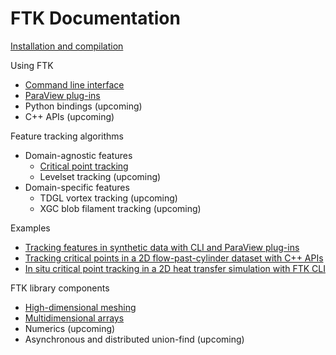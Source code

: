 # FTK Documentation

[Installation and compilation](install.md)

Using FTK

* [Command line interface](cli.md)
* [ParaView plug-ins](paraview.md)
* Python bindings (upcoming)
* C++ APIs (upcoming)

Feature tracking algorithms

* Domain-agnostic features
  * [Critical point tracking](critical_point.md)
  * Levelset tracking (upcoming)
* Domain-specific features
  * TDGL vortex tracking (upcoming)
  * XGC blob filament tracking (upcoming)

Examples

* [Tracking features in synthetic data with CLI and ParaView plug-ins](synthetic.md)
* [Tracking critical points in a 2D flow-past-cylinder dataset with C++ APIs](cylinder2D.md)
* [In situ critical point tracking in a 2D heat transfer simulation with FTK CLI](heat2D.md)

FTK library components

* [High-dimensional meshing](hypermesh.md)
* [Multidimensional arrays](ndarray.md)
* Numerics (upcoming)
* Asynchronous and distributed union-find (upcoming)
